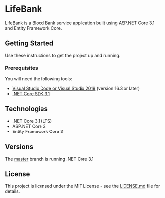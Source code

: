 # LifeBank
LifeBank is a Blood Bank service application built using ASP.NET Core 3.1 and Entity Framework Core.

## Getting Started
Use these instructions to get the project up and running.

### Prerequisites
You will need the following tools:

* [Visual Studio Code or Visual Studio 2019](https://visualstudio.microsoft.com/vs/) (version 16.3 or later)
* [.NET Core SDK 3.1](https://dotnet.microsoft.com/download/dotnet-core/3.1)

## Technologies
* .NET Core 3.1 (LTS)
* ASP.NET Core 3
* Entity Framework Core 3

## Versions
The [master](https://github.com/marlonajgayle/LifeBank/master) branch is running .NET Core 3.1

## License

This project is licensed under the MIT License - see the [LICENSE.md](https://github.com/marlonajgayle/LifeBank/master/LICENSE.md) file for details.